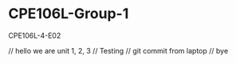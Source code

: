 # CPE106L-Group-1
CPE106L-4-E02

// hello we are unit 1, 2, 3
// Testing
// git commit from laptop
// bye